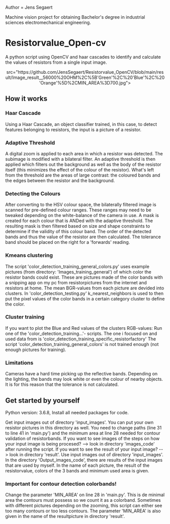 Author = Jens Segaert

Machine vision project for obtaining Bachelor's degree in industrial sciences electromechanical engineering.

# Resistorvalue_Open-cv
A python script using OpenCV and haar cascades to identify and calculate the values of resistors from a single input image.


<p align="center">
  src="https://github.com/JensSegaert/Resistorvalue_OpenCV/blob/main/result/Image_result__56000%20OHM%2C%5B'Green'%2C%20'Blue'%2C%20'Orange'%5D%2CMIN_AREA%3D700.jpg">
</p>

## How it works

### Haar Cascade
Using a Haar Cascade, an object classifier trained, in this case, to detect features belonging to resistors, the input is a picture of a resistor.

### Adaptive Threshold
A digital zoom is applied to each area in which a resistor was detected. The subimage is modified with a bilateral filter. An adaptive threshold is then applied which filters out the background as well as the body of the resistor itself (this minimizes the effect of the colour of the resistor). What's left from the threshold are the areas of large contrast: the coloured bands and the edges between the resistor and the background.  


### Detecting the Colours
After converting to the HSV colour space, the bilaterally filtered image is scanned for pre-defined colour ranges. These ranges may need to be tweaked depending on the white-balance of the camera in use. A mask is created for each colour that is ANDed with the adaptive threshold. The resulting mask is then filtered based on size and shape constraints to determine if the validity of this colour band. The order of the detected bands and thus the value of the resistor are then calculated. The tolerance band should be placed on the right for a 'forwards' reading. 



### Kmeans clustering
The script 'color_detection_training_general_colors.py' uses example pictures (from directory: 'Images_training_general') of which color the resistor bands could exist. These are pictures made of the color bands with a snipping app on my pc from resistorpictures from the internet and resistors at home. The mean BGR-values from each picture are devided into clusters.
In 'color_detection_testing.py' k_nearest_neighbors is used to then put the pixel values of the color bands in a certain category cluster to define the color.

### Cluster training
If you want to plot the Blue and Red values of the clusters RGB-values: 
Run one of the 'color_detection_training...'- scripts.
The one i focused on and used data from is 'color_detection_training_specific_resistorfactory'
The script 'color_detection_training_general_colors' is not trained enough (not enough pictures for training).



### Limitations
Cameras have a hard time picking up the reflective bands. Depending on the lighting, the bands may look white or even the colour of nearby objects. It is for this reason that the tolerance is not calculated.


## Get started by yourself
Python version: 3.6.8,
Install all needed packages for code.

Get input images out of directory 'input_images'. You can put your own resistor pictures in this directory as well.
You need to change paths (line 31 to line 41 in 'main.py') and the minimum area at line 28 needed for contour validation of resistorbands. 
If you want to see images of the steps on how your input image is being procesed? --> look in directory 'images_code' after running the script.
If you want to see the result of your input image? --> look in directory 'result'.
Use input images out of directory 'input_images'.
In the directory 'Output_images_code', there are results of the input images that are used by myself. In the name of
each picture, the result of the resistorvalue, colors of the 3 bands and minimum used area is given.

### Important for contour detection colorbands!
Change the parameter 'MIN_AREA' on line 28 in 'main.py'. This is de minimal area the 
contours must possess so we count it as a colorband. Sometimes with different pictures depending on the zooming,
this script can either see too many contours or too less contours.
The parameter 'MIN_AREA' is also given in the name of the resultpicture in directory 'result'.



